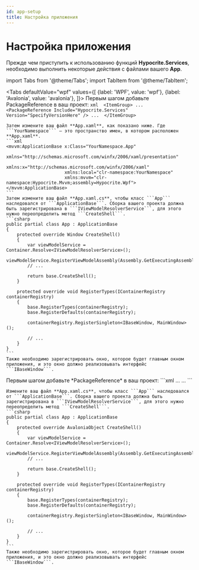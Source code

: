 ```yaml
---
id: app-setup
title: Настройка приложения
---
```


# Настройка приложения
Прежде чем приступить к использованию функций **Hypocrite.Services**, необходимо выполнить некоторые действия с файлами вашего **App**.

import Tabs from '@theme/Tabs';
import TabItem from '@theme/TabItem';

<Tabs
    defaultValue="wpf"
    values={[
        {label: 'WPF', value: 'wpf'},
        {label: 'Avalonia', value: 'avalonia'},
    ]}>
    <TabItem value="wpf">
        Первым шагом добавьте PackageReference в ваш проект:
        ```xml 
        <ItemGroup>
            ... 
            <PackageReference Include="Hypocrite.Services" Version="SpecifyVersionHere" />
             ... 
        </ItemGroup>
        ```

    Затем измените ваш файл **App.xaml**, как показано ниже. Где ```YourNamespace``` — это пространство имен, в котором расположен **App.xaml**.  
    ```xml  
    <mvvm:ApplicationBase x:Class="YourNamespace.App"  
                          xmlns="http://schemas.microsoft.com/winfx/2006/xaml/presentation"  
                          xmlns:x="http://schemas.microsoft.com/winfx/2006/xaml"  
                          xmlns:local="clr-namespace:YourNamespace"  
                          xmlns:mvvm="clr-namespace:Hypocrite.Mvvm;assembly=Hypocrite.Wpf">  
    </mvvm:ApplicationBase>  
    ```  
    Затем измените ваш файл **App.xaml.cs**, чтобы класс ```App``` наследовался от ```ApplicationBase```. Сборка вашего проекта должна быть зарегистрирована в ```IViewModelResolverService```, для этого нужно переопределить метод ```CreateShell```.  
    ```csharp  
    public partial class App : ApplicationBase  
    {  
        protected override Window CreateShell()  
        {  
            var viewModelService = Container.Resolve<IViewModelResolverService>();  
            viewModelService.RegisterViewModelAssembly(Assembly.GetExecutingAssembly());  
            // ...  

            return base.CreateShell();  
        }  

        protected override void RegisterTypes(IContainerRegistry containerRegistry)  
        {  
            base.RegisterTypes(containerRegistry);  
            base.RegisterDefaults(containerRegistry);  

            containerRegistry.RegisterSingleton<IBaseWindow, MainWindow>();  

            // ...  
        }  
    }  
    ```  
    Также необходимо зарегистрировать окно, которое будет главным окном приложения, и это окно должно реализовывать интерфейс ```IBaseWindow```.  
</TabItem>  
<TabItem value="avalonia">  
    Первым шагом добавьте *PackageReference* в ваш проект:  
    ```xml  
    <ItemGroup>  
        ...  
        <PackageReference Include="Hypocrite.Services.Avalonia" Version="SpecifyVersionHere" />  
        ...  
    </ItemGroup>  
    ```  

    Измените ваш файл **App.xaml.cs**, чтобы класс ```App``` наследовался от ```ApplicationBase```. Сборка вашего проекта должна быть зарегистрирована в ```IViewModelResolverService```, для этого нужно переопределить метод ```CreateShell```.  
    ```csharp  
    public partial class App : ApplicationBase  
    {  
        protected override AvaloniaObject CreateShell()  
        {  
            var viewModelService = Container.Resolve<IViewModelResolverService>();  
            viewModelService.RegisterViewModelAssembly(Assembly.GetExecutingAssembly());  
            // ...  

            return base.CreateShell();  
        }  

        protected override void RegisterTypes(IContainerRegistry containerRegistry)  
        {  
            base.RegisterTypes(containerRegistry);  
            base.RegisterDefaults(containerRegistry);  

            containerRegistry.RegisterSingleton<IBaseWindow, MainWindow>();  

            // ...  
        }  
    }  
    ```  
    Также необходимо зарегистрировать окно, которое будет главным окном приложения, и это окно должно реализовывать интерфейс ```IBaseWindow```.  
</TabItem>  
</Tabs>
